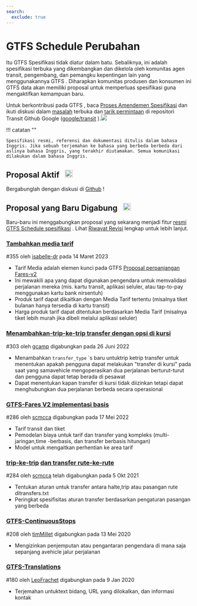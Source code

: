 ```yaml
---
search:
  exclude: true
---
```


# GTFS Schedule Perubahan

<!-- <div class=landing-page>
    <a class=button href=../process>Specification Amendment Process</a><a class=button href=../guiding-principles>Guiding Principles</a><a class=button href=../revision-history>Revision History</a>
</div> -->

Itu GTFS Spesifikasi tidak diatur dalam batu. Sebaliknya, ini adalah spesifikasi terbuka yang dikembangkan dan dikelola oleh komunitas agen transit, pengembang, dan pemangku kepentingan lain yang menggunakannya GTFS . Diharapkan komunitas produsen dan konsumen ini GTFS data akan memiliki proposal untuk memperluas spesifikasi guna mengaktifkan kemampuan baru.

Untuk berkontribusi pada GTFS , baca [Proses Amendemen Spesifikasi](../process) dan ikuti diskusi dalam [masalah](https://github.com/google/transit/issues) terbuka dan [tarik permintaan](https://github.com/google/transit/pulls) di repositori Transit Github Google ([google/transit](https://github.com/google/transit) ).![](../../assets/mark-github.svg)

!!! catatan ""

    Spesifikasi resmi, referensi dan dokumentasi ditulis dalam bahasa Inggris. Jika sebuah terjemahan ke bahasa yang berbeda berbeda dari aslinya bahasa Inggris, yang terakhir diutamakan. Semua komunikasi dilakukan dalam bahasa Inggris.

## Proposal Aktif &ensp;<img src="../../assets/pr-active.svg" style="height:1em;"/>

<!--
Active proposals for new features in <glossary variable="GTFS Schedule"><glossary variable="GTFS">GTFS</glossary> Schedule</glossary>.  -->

Bergabunglah dengan diskusi di [Github](https://github.com/google/transit/pulls) !

<!-- <div class="row">
    <div class="active-container">
        <h3 class="title"><a class="no-icon" href="https://github.com/google/transit/pull/303" target="_blank">Add <glossary variable="trip">trip</glossary>-to-<glossary variable="trip">trip</glossary> transfers with in-seat option</a></h3>
        <p class="maintainer">#303 opened on Jan 26, 2022 by <a class="no-icon" href="https://github.com/gcamp" target="_blank">gcamp</a></p>
    </div>
</div>
<div class="row"></div> -->

<!-- <div class="row no-active">
    <div class="no-active-container">
        <h3 class="title">There are currently no active proposals for <glossary variable="GTFS Schedule"><glossary variable="GTFS">GTFS</glossary> Schedule</glossary>.</h3>
        <p class="prompt">Have a proposal? &ensp;➜&ensp; Open a <a href="https://github.com/google/transit/pulls" target="_blank">pull request</a>.</p>
    </div>
</div>
<div class="row"></div> -->

## Proposal yang Baru Digabung &ensp;<img src="../../assets/pr-merged.svg" style="height:1em;"/>

Baru-baru ini menggabungkan proposal yang sekarang menjadi fitur [resmi GTFS Schedule spesifikasi](../reference) . Lihat [Riwayat Revisi](../process#revision-history) lengkap untuk lebih lanjut.

<div class="row">
    <div class="leftcontainer">
        <h3 class="title"><a href="https://github.com/google/transit/pull/355" class="no-icon" target="_blank">Tambahkan media tarif</a></h3>
        <p class="maintainer">#355 oleh <a href="https://github.com/isabelle-dr" class="no-icon" target="_blank">isabelle-dr</a> pada 14 Maret 2023</p>
    </div>
    <div class="featurelist">
        <ul>
            <li>Tarif Media adalah elemen kunci pada GTFS <a href="../../extensions/fares-v2">Proposal perpanjangan Fares-v2</a></li>
            <li>Ini mewakili apa yang dapat digunakan pengendara untuk memvalidasi perjalanan mereka (mis. kartu transit, aplikasi seluler, atau tap-to-pay menggunakan kartu bank nirsentuh)</li>
            <li>Produk tarif dapat dikaitkan dengan Media Tarif tertentu (misalnya tiket bulanan hanya tersedia di kartu transit)</li>
            <li>Harga produk tarif dapat ditentukan berdasarkan Media Tarif (misalnya tiket lebih murah jika dibeli melalui aplikasi seluler)</li>
        </ul>
    </div>
</div>

<div class="row"><div class="leftcontainer"><h3 class="title"><a href="https://github.com/google/transit/pull/303" class="no-icon" target="_blank"> Menambahkan-trip-ke-trip transfer dengan opsi di kursi</a></h3><p class="maintainer"> #303 oleh <a href="https://github.com/gcamp" class="no-icon" target="_blank">gcamp</a> digabungkan pada 26 Juni 2022</p></div><div class="featurelist"><ul><li> Menambahkan <code>transfer_type</code> `s baru untuktrip ketrip transfer untuk menentukan apakah pengguna dapat melakukan &quot;transfer di kursi&quot; pada saat yang samavehicle mengoperasikan dua perjalanan berturut-turut dan pengguna dapat tetap berada di pesawat</li><li> Dapat menentukan kapan transfer di kursi tidak diizinkan tetapi dapat menghubungkan dua perjalanan berbeda secara operasional </li></ul></div></div>

<div class="row"><div class="leftcontainer"><h3 class="title"><a href="https://github.com/google/transit/pull/286" class="no-icon" target="_blank"> GTFS-Fares V2 implementasi basis</a></h3><p class="maintainer"> #286 oleh <a href="https://github.com/scmcca" class="no-icon" target="_blank">scmcca</a> digabungkan pada 17 Mei 2022</p></div><div class="featurelist"><ul><li> Tarif transit dan tiket</li><li> Pemodelan biaya untuk tarif dan transfer yang kompleks (multi-jaringan,time -berbasis, dan transfer berbasis hitungan)</li><li> Model untuk mengaitkan perhentian ke area tarif </li></ul></div></div>

<div class="row"><div class="leftcontainer"><h3 class="title"><a href="https://github.com/google/transit/pull/284" class="no-icon" target="_blank">trip-ke-trip</a> <a href="https://github.com/google/transit/pull/284" class="no-icon" target="_blank">dan transfer rute-ke-rute</a></h3><p class="maintainer"> #284 oleh <a href="https://github.com/scmcca" class="no-icon" target="_blank">scmcca</a> telah digabungkan pada 5 Okt 2021</p></div><div class="featurelist"><ul><li> Tentukan aturan untuk transfer antara halte,trip atau pasangan rute ditransfers.txt</li><li> Peringkat spesifisitas aturan transfer berdasarkan pengaturan pasangan yang berbeda </li></ul></div></div>

<div class="row"><div class="leftcontainer"><h3 class="title"><a href="https://github.com/google/transit/pull/208" class="no-icon" target="_blank">GTFS-ContinuousStops</a></h3><p class="maintainer"> #208 oleh <a href="https://github.com/timMillet" class="no-icon" target="_blank">timMillet</a> digabungkan pada 13 Mei 2020</p></div><div class="featurelist"><ul><li> Mengizinkan penjemputan atau pengantaran pengendara di mana saja sepanjang avehicle jalur perjalanan </li></ul></div></div>

<div class="row"><div class="leftcontainer"><h3 class="title"><a href="https://github.com/google/transit/pull/180" class="no-icon" target="_blank">GTFS-Translations</a></h3><p class="maintainer"> #180 oleh <a href="https://github.com/LeoFrachet" class="no-icon" target="_blank">LeoFrachet</a> digabungkan pada 9 Jan 2020</p></div><div class="featurelist"><ul><li> Terjemahan untuktext bidang, URL yang dilokalkan, dan informasi kontak </li></ul></div></div>

<div class="row"/>
